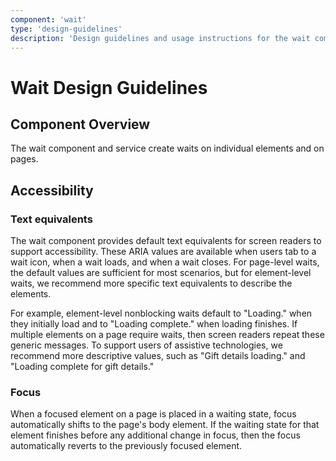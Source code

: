 ```yaml
---
component: 'wait'
type: 'design-guidelines'
description: 'Design guidelines and usage instructions for the wait component extracted from SKY UX documentation.'
---
```


# Wait Design Guidelines

## Component Overview
The wait component and service create waits on individual elements and on pages.

## Accessibility

### Text equivalents

The wait component provides default text equivalents for screen readers to support accessibility. These ARIA values are available when users tab to a wait icon, when a wait loads, and when a wait closes. For page-level waits, the default values are sufficient for most scenarios, but for element-level waits, we recommend more specific text equivalents to describe the elements.

For example, element-level nonblocking waits default to "Loading." when they initially load and to "Loading complete." when loading finishes. If multiple elements on a page require waits, then screen readers repeat these generic messages. To support users of assistive technologies, we recommend more descriptive values, such as "Gift details loading." and "Loading complete for gift details."

### Focus

When a focused element on a page is placed in a waiting state, focus automatically shifts to the page's body element. If the waiting state for that element finishes before any additional change in focus, then the focus automatically reverts to the previously focused element.